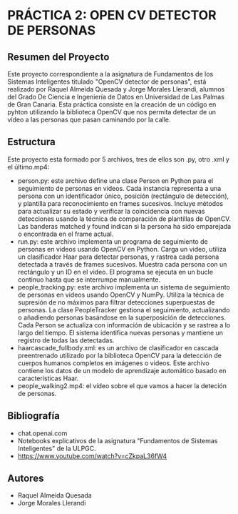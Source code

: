 # PRÁCTICA 2: OPEN CV DETECTOR DE PERSONAS


## Resumen del Proyecto
Este proyecto correspondiente a la asignatura de Fundamentos de los Sistemas Inteligentes titulado "OpenCV detector de personas", está realizado por Raquel Almeida Quesada y Jorge Morales Llerandi, alumnos del Grado De Ciencia e Ingeniería de Datos en Universidad de Las Palmas de Gran Canaria. 
Esta práctica consiste en la creación de un código en pyhton utilizando la biblioteca OpenCV que nos permita detectar de un vídeo a las personas que pasan caminando por la calle.

## Estructura
Este proyecto esta formado por 5 archivos, tres de ellos son .py, otro .xml y el último.mp4:
- person.py: este archivo define una clase Person en Python para el seguimiento de personas en videos. Cada instancia representa a una persona con un identificador único, posición (rectángulo de detección), y plantilla para reconocimiento en frames sucesivos. Incluye métodos para actualizar su estado y verificar la coincidencia con nuevas detecciones usando la técnica de comparación de plantillas de OpenCV. Las banderas matched y found indican si la persona ha sido emparejada o encontrada en el frame actual.
- run.py: este archivo implementa un programa de seguimiento de personas en videos usando OpenCV en Python. Carga un video, utiliza un clasificador Haar para detectar personas, y rastrea cada persona detectada a través de frames sucesivos. Muestra cada persona con un rectángulo y un ID en el video. El programa se ejecuta en un bucle continuo hasta que se interrumpe manualmente.
- people_tracking.py: este archivo implementa un sistema de seguimiento de personas en videos usando OpenCV y NumPy. Utiliza la técnica de supresión de no máximos para filtrar detecciones superpuestas de personas. La clase PeopleTracker gestiona el seguimiento, actualizando o añadiendo personas basándose en la superposición de detecciones. Cada Person se actualiza con información de ubicación y se rastrea a lo largo del tiempo. El sistema identifica nuevas personas y mantiene un registro de todas las detectadas.
- haarcascade_fullbody.xml: es un archivo de clasificador en cascada preentrenado utilizado por la biblioteca OpenCV para la detección de cuerpos humanos completos en imágenes o videos. Este archivo contiene los datos de un modelo de aprendizaje automático basado en características Haar.
- people_walking2.mp4: el vídeo sobre el que vamos a hacer la deteción de personas.

## Bibliografía
- chat.openai.com
- Notebooks explicativos de la asignatura "Fundamentos de Sistemas Inteligentes" de la ULPGC.
- https://www.youtube.com/watch?v=cZkpaL36fW4
  
## Autores
- Raquel Almeida Quesada
- Jorge Morales Llerandi
